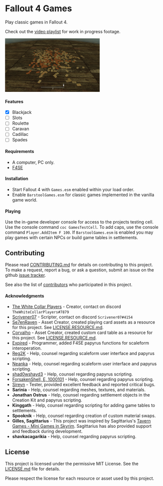 # Fallout 4 Games
Play classic games in Fallout 4.

Check out the [video playlist](https://www.youtube.com/playlist?list=PLdEgiq4kaju0r1Zw4MTMmxLbc9ZQ1MOLJ) for work in progress footage.

<img src="Documents/Screenshot03.png" height="175">

#### Features
- [x] Blackjack
- [ ] Slots
- [ ] Roulette
- [ ] Caravan
- [ ] Cadillac
- [ ] Spades

#### Requirements
* A computer, PC only.
* [F4SE](http://f4se.silverlock.org/)

#### Installation
* Start Fallout 4 with `Games.esm` enabled within your load order. 
* Enable `BarstoolGames.esm` for classic games implemented in the vanilla game world.

#### Playing
Use the in-game developer console for access to the projects testing cell. Use the console command `coc GamesTestCell`. To add caps, use the console command `Player.AddItem F 100`. If `BarstoolGames.esm` is enabled you may play games with certain NPCs or build game tables in settlements.

## Contributing
Please read [CONTRIBUTING.md](CONTRIBUTING.md) for details on contributing to this project.
To make a request, report a bug, or ask a question, submit an issue on the github [issue tracker](https://github.com/Scrivener07/FO4_Games/issues).

See also the list of [contributors](https://github.com/Scrivener07/FO4_Games/contributors) who participated in this project.

#### Acknowledgments
* [The White Collar Players](https://github.com/TheWhiteCollarPlayers) - Creator, contact on discord `TheWhiteCollarPlayers#7879`
* [Scrivener07](https://github.com/Scrivener07) - Scripter, contact on discord `Scrivener07#4154`
* [Se7enRaven](https://www.nexusmods.com/fallout4/users/184696) - Asset Creator, created playing card assets as a resource for this project. See [LICENSE.RESOURCE.md](LICENSE.RESOURCE.md).
* [Corvalho](https://www.nexusmods.com/fallout4/users/10204660) - Asset Creator, created custom card table as a resource for this project. See [LICENSE.RESOURCE.md](LICENSE.RESOURCE.md).
* [Expired](https://github.com/expired6978) - Programmer, added F4SE papyrus functions for scaleform interoperation.
* [Reg2K](https://github.com/reg2k) - Help, counsel regarding scaleform user interface and papyrus scripting.
* [Neanka](https://github.com/Neanka) - Help, counsel regarding scaleform user interface and papyrus scripting.
* [shad0wshayd3](https://github.com/shad0wshayd3) - Help, counsel regarding papyrus scripting.
* [ForsakenShell, E, 1000101](https://github.com/ForsakenShell) - Help, counsel regarding papyrus scripting.
* [Sireyn](https://www.nexusmods.com/users/4344629) - Tester, provided excellent feedback and reported critical bugs.
* **Sarinia** - Help, counsel regarding meshes, textures, and materials.
* **Jonathan Ostrus** - Help, counsel regarding settlement objects in the Creation Kit and papyrus scripting.
* **Kinggath** - Help, counsel regarding scripting for adding game tables to settlements.
* **Spooknik** - Help, counsel regarding creation of custom material swaps.
* **Gilles, Sagittarius** - This project was inspired by Sagittarius's [Tavern Games - Mini Games in Skyrim](https://www.nexusmods.com/skyrim/mods/68553/). Sagittarius has also provided support and feedback during development.
* **shavkacagarikia** - Help, counsel regarding papyrus scripting.

## License
This project is licensed under the permissive MIT License.
See the [LICENSE.md](LICENSE.md) file for details.

Please respect the license for each resource or asset used by this project.
